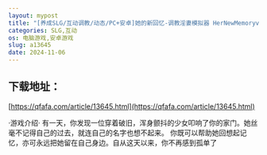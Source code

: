```yaml
---
layout: mypost
title: "[养成SLG/互动调教/动态/PC+安卓]她的新回忆-调教淫妻模拟器 HerNewMemoryv1.0.998 官方中文版+集成作弊控制台[920M]"
categories: SLG,互动
os: 电脑游戏,安卓游戏
slug: a13645
date: 2024-11-06
---
```


## 下载地址：

[https://qfafa.com/article/13645.html](https://qfafa.com/article/13645.html)

·游戏介绍·
有一天，你发现一位穿着破旧，浑身颤抖的少女叩响了你的家门。她丝毫不记得自己的过去，就连自己的名字也想不起来。
你既可以帮助她回想起记忆，亦可永远把她留在自己身边。自从这天以来，你不再感到孤单了